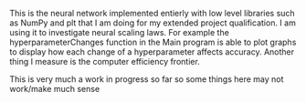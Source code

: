 This is the neural network implemented entierly with low level libraries such as NumPy and plt that I am doing for my extended project qualification. I am using it to investigate neural scaling laws.
For example the hyperparameterChanges function in the Main program is able to plot graphs to display how each change of a hyperparameter affects accuracy. Another thing I measure is the computer efficiency frontier.

This is very much a work in progress so far so some things here may not work/make much sense
